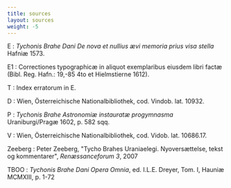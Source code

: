 ```yaml
---
title: sources
layout: sources
weight: -5
---
```




E
:  <em>Tychonis Brahe Dani De nova et nullius ævi memoria prius visa
   stella</em> Hafniæ 1573.

E1
:  Correctiones typographicæ in aliquot exemplaribus eiusdem libri factæ
(Bibl. Reg. Hafn.: 19,-85 4to et Hielmstierne 1612). 

T
:  Index erratorum in E.

D
:  Wien, Österreichische Nationalbibliothek, cod. Vindob. lat. 10932. 

P
:  <em>Tychonis Brahe Astronomiæ instauratæ progymnasma</em>
Uraniburgi/Pragæ 1602, p. 582 sqq.

V
:  Wien, Österreichische Nationalbibliothek, cod. Vidob. lat. 10686.17. 

Zeeberg
:  Peter Zeeberg, "Tycho Brahes Uraniaelegi. Nyoversættelse, tekst og
kommentarer", <em> Renæssanceforum 3</em>, 2007

TBOO
:  <em>Tychonis Brahe Dani Opera Omnia</em>, ed. I.L.E. Dreyer,
Tom. I, Hauniæ MCMXIII, p. 1-72